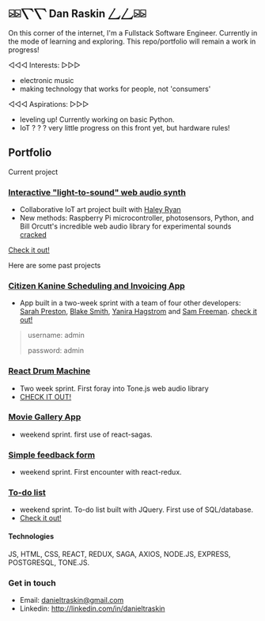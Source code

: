 ## ⍄⍄⎲⎲ Dan Raskin ⎳⎳⍄⍄
On this corner of the internet, I'm a Fullstack Software Engineer. Currently in the mode of learning and exploring. This repo/portfolio will remain a work in progress! 

◁◁◁ Interests: ▷▷▷
  - electronic music
  - making technology that works for people, not 'consumers'
 
◁◁◁ Aspirations: ▷▷▷
  - leveling up! Currently working on basic Python.
  - IoT ? ? ? very little progress on this front yet, but hardware rules!

## Portfolio

Current project

### [Interactive "light-to-sound" web audio synth](http://github.com/danraskin/sci-fair-scum)
- Collaborative IoT art project built with [Haley Ryan](https://github.com/haley-r)
- New methods: Raspberry Pi microcontroller, photosensors, Python, and Bill Orcutt's incredible web audio library for experimental sounds [cracked](https://github.com/billorcutt/i_dropped_my_phone_the_screen_cracked)

[Check it out!](https://sci-fair-scum.herokuapp.com/)

Here are some past projects

### [Citizen Kanine Scheduling and Invoicing App](https://github.com/danraskin/citizenkanineapp-demo)
- App built in a two-week sprint with a team of four other developers: [Sarah Preston](https://github.com/seprest1), [Blake Smith](https://github.com/blakesmithmn), [Yanira Hagstrom](https://github.com/YaniraHagstrom) and [Sam Freeman](https://github.com/sam-c-freeman).
[check it out!](http://citizen-kanine-demo.herokuapp.com)
>username: admin
>
>password: admin

### [React Drum Machine](https://github.com/danraskin/rhythm-sequencer-solo-project)
- Two week sprint. First foray into Tone.js web audio library
- [CHECK IT OUT!](https://rhythm-sequencer-solo-project.herokuapp.com/)

### [Movie Gallery App](https://github.com/danraskin/weekend-movies-sagas)
- weekend sprint. first use of react-sagas.

### [Simple feedback form](https://github.com/danraskin/weekend-redux-feedback-loop)
- weekend sprint. First encounter with react-redux.
<!-- - [Check it out!](https://weekend-redux-feedback-form.herokuapp.com/) -->

### [To-do list](https://github.com/danraskin/weekend-to-do-list)
- weekend sprint. To-do list built with JQuery. First use of SQL/database.
- [Check it out!](https://weekend-sql-todo-list.herokuapp.com/)

#### Technologies
JS, HTML, CSS, REACT, REDUX, SAGA, AXIOS, NODE.JS, EXPRESS, POSTGRESQL, TONE.JS.

### Get in touch
* Email: danieltraskin@gmail.com
* Linkedin: http://linkedin.com/in/danieltraskin
